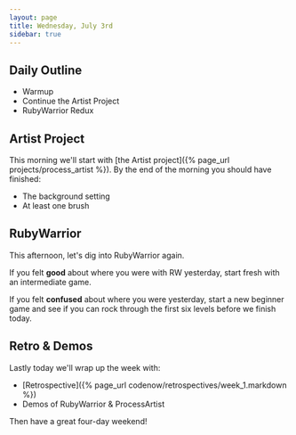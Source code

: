 ```yaml
---
layout: page
title: Wednesday, July 3rd
sidebar: true
---
```


## Daily Outline

* Warmup
* Continue the Artist Project
* RubyWarrior Redux

## Artist Project

This morning we'll start with [the Artist project]({% page_url projects/process_artist %}). By the end of the morning you should have finished:

* The background setting
* At least one brush

## RubyWarrior

This afternoon, let's dig into RubyWarrior again.

If you felt **good** about where you were with RW yesterday, start fresh with an intermediate game.

If you felt **confused** about where you were yesterday, start a new beginner game and see if you can rock through the first six levels before we finish today.

## Retro & Demos

Lastly today we'll wrap up the week with:

* [Retrospective]({% page_url codenow/retrospectives/week_1.markdown %})
* Demos of RubyWarrior & ProcessArtist

Then have a great four-day weekend!